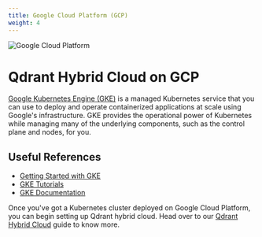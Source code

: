 ```yaml
---
title: Google Cloud Platform (GCP)
weight: 4
---
```


![Google Cloud Platform](/documentation/cloud/cloud-providers/gcp.jpg)

# Qdrant Hybrid Cloud on GCP

[Google Kubernetes Engine (GKE)](https://cloud.google.com/kubernetes-engine) is a managed Kubernetes service that you can use to deploy and operate containerized applications at scale using Google's infrastructure. GKE provides the operational power of Kubernetes while managing many of the underlying components, such as the control plane and nodes, for you.

## Useful References

- [Getting Started with GKE](https://cloud.google.com/kubernetes-engine/docs/quickstart)
- [GKE Tutorials](https://cloud.google.com/kubernetes-engine/docs/tutorials)
- [GKE Documentation](https://cloud.google.com/kubernetes-engine/docs/)

Once you've got a Kubernetes cluster deployed on Google Cloud Platform, you can begin setting up Qdrant hybrid cloud. Head over to our [Qdrant Hybrid Cloud](/documentation/cloud/hybrid-cloud/) guide to know more.
